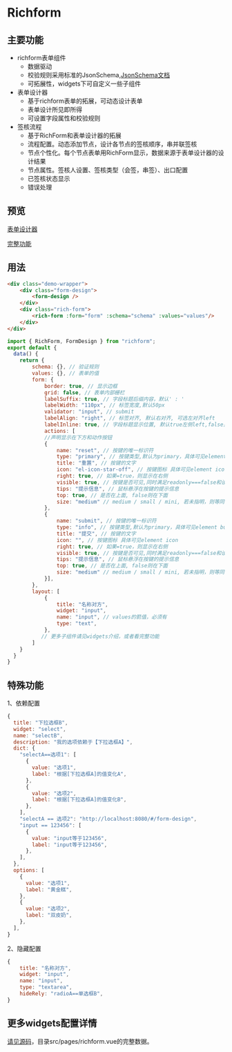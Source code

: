# Richform  

## 主要功能  
* richform表单组件
    * 数据驱动
    * 校验规则采用标准的JsonSchema,[JsonSchema文档](https://github.com/jingyuLin1999/richform/blob/main/JSON-Schema.md)
    * 可拓展性，widgets下可自定义一些子组件
* 表单设计器 
    * 基于richform表单的拓展，可动态设计表单
    * 表单设计所见即所得
    * 可设置字段属性和校验规则
* 签核流程 
    * 基于RichForm和表单设计器的拓展
    * 流程配置。动态添加节点，设计各节点的签核顺序，串并联签核
    * 节点个性化。每个节点表单用RichForm显示，数据来源于表单设计器的设计结果
    * 节点属性。签核人设置、签核类型（会签，串签）、出口配置
    * 已签核状态显示
    * 错误处理

## 预览  

[表单设计器](https://www.shandawang.com/richform/#/)  

[完整功能](https://www.shandawang.com/richform/#/form-design)  

## 用法
```html
<div class="demo-wrapper">
    <div class="form-design">
        <form-design />
    </div>
    <div class="rich-form">
        <rich-form :form="form" :schema="schema" :values="values"/>
    </div>
</div>
```
```js
import { RichForm, FormDesign } from "richform";
export default {
  data() {
    return {
        schema: {}, // 验证规则
        values: {}, // 表单的值
        form: {
            border: true, // 显示边框
            grid: false, // 表单内部栅栏
            labelSuffix: true, // 字段标题后缀内容，默认' : '
            labelWidth: "110px", // 标签宽度,默认50px
            validator: "input", // submit
            labelAlign: "right", // 标签对齐, 默认右对齐, 可选左对齐left
            labelInline: true, // 字段标题显示位置, 默认true左侧left,false显示在top上方
            actions: [
            //声明显示在下方和动作按钮
            {
                name: "reset", // 按键的唯一标识符
                type: "primary", // 按键类型,默认为primary，具体可见element button
                title: "重置", // 按键的文字
                icon: "el-icon-star-off", // 按键图标 具体可见element icon
                right: true, // 如果=true，则显示在右侧
                visible: true, // 按键是否可见,同时满足readonly===false和设置为true才会显示,默认为true
                tips: "提示信息", // 鼠标悬浮在按键的提示信息
                top: true, // 是否在上面, false则在下面
                size: "medium" // medium / small / mini, 若未指明，则等同于form.size
            },
            {
                name: "submit", // 按键的唯一标识符
                type: "info", // 按键类型,默认为primary，具体可见element button
                title: "提交", // 按键的文字
                icon: "", // 按键图标 具体可见element icon
                right: true, // 如果=true，则显示在右侧
                visible: true, // 按键是否可见,同时满足readonly===false和设置为true才会显示,默认为true
                tips: "提示信息", // 鼠标悬浮在按键的提示信息
                top: true, // 是否在上面, false则在下面
                size: "medium" // medium / small / mini, 若未指明，则等同于form.size
            }],
        },
        layout: [
            {
                title: "名称对方",
                widget: "input",
                name: "input", // values的箭值，必须有
                type: "text",
            },
           // 更多子组件请见widgets介绍，或者看完整功能
        ]
    }
  }
}
```

## 特殊功能  
1、依赖配置  
```js
{
  title: "下拉选框B",
  widget: "select",
  name: "selectB",
  description: "我的选项依赖于【下拉选框A】",
  dict: {
    "selectA==选项1": [
      {
        value: "选项1",
        label: "根据[下拉选框A]的值变化A",
      },
      {
        value: "选项2",
        label: "根据[下拉选框A]的值变化B",
      },
    ],
    "selectA == 选项2": "http://localhost:8080/#/form-design",
    "input == 123456": [
      {
        value: "input等于123456",
        label: "input等于123456",
      },
    ],
  },
  options: [
    {
      value: "选项1",
      label: "黄金糕",
    },
    {
      value: "选项2",
      label: "双皮奶",
    },
  ],
}
```
2、隐藏配置  
```js
{
    title: "名称对方",
    widget: "input",
    name: "input",
    type: "textarea",
    hideRely: "radioA==单选框B",
}
```

## 更多widgets配置详情  
[请见源码](https://github.com/jingyuLin1999/richform.git)，目录src/pages/richform.vue的完整数据。 

<br/>






